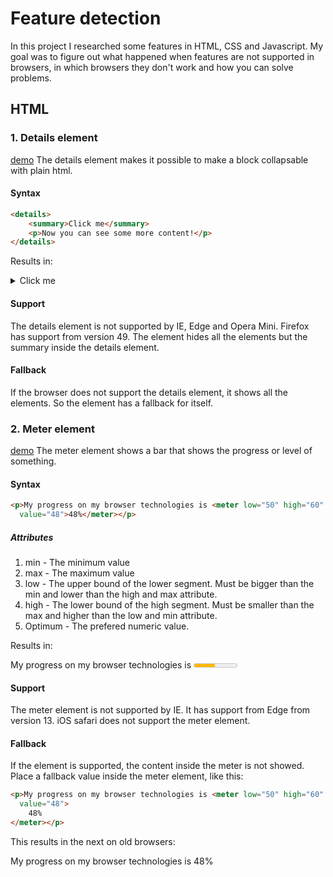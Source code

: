 # Feature detection

In this project I researched some features in HTML, CSS and Javascript. My goal was to figure out what happened when features are not supported in browsers, in which browsers they don't work and how you can solve problems.

## HTML

### 1. Details element
[demo](https://frankwarnaar.github.io/minor-browser-technologies-feature-detection/features/details.html)
The details element makes it possible to make a block collapsable with plain html.

#### Syntax
```HTML
<details>
	<summary>Click me</summary>
	<p>Now you can see some more content!</p>
</details>
```

Results in:
<details>
	<summary>Click me</summary>
	<p>Now you can see some more content!</p>
</details>

#### Support
The details element is not supported by IE, Edge and Opera Mini. Firefox has support from version 49. The element hides all the elements but the summary inside the details element. 

#### Fallback
If the browser does not support the details element, it shows all the elements. So the element has a fallback for itself.

### 2. Meter element
[demo](https://frankwarnaar.github.io/minor-browser-technologies-feature-detection/features/meter.html)
The meter element shows a bar that shows the progress or level of something.

#### Syntax
```HTML
<p>My progress on my browser technologies is <meter low="50" high="60" max="100"
  value="48">48%</meter></p>
```

##### Attributes
1. min - The minimum value
2. max - The maximum value
3. low - The upper bound of the lower segment. Must be bigger than the min and lower than the high and max attribute.
4. high - The lower bound of the high segment. Must be smaller than the max and higher than the low and min attribute.
5. Optimum - The prefered numeric value.

Results in:
<p>My progress on my browser technologies is <meter low="50" high="60" max="100"
  value="48">48%</meter></p>
  
#### Support
The meter element is not supported by IE. It has support from Edge from version 13. iOS safari does not support the meter element.

#### Fallback
If the element is supported, the content inside the meter is not showed. Place a fallback value inside the meter element, like this:
```HTML
<p>My progress on my browser technologies is <meter low="50" high="60" max="100"
  value="48">
  	48%
</meter></p>
```

This results in the next on old browsers:

<p>My progress on my browser technologies is 48%</p>
